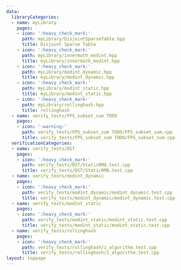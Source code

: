 ```yaml
---
data:
  libraryCategories:
  - name: myLibrary
    pages:
    - icon: ':heavy_check_mark:'
      path: myLibrary/DisjointSparseTable.hpp
      title: Disjoint Sparse Table
    - icon: ':heavy_check_mark:'
      path: myLibrary/innermath_modint.hpp
      title: myLibrary/innermath_modint.hpp
    - icon: ':heavy_check_mark:'
      path: myLibrary/modint_dynamic.hpp
      title: myLibrary/modint_dynamic.hpp
    - icon: ':heavy_check_mark:'
      path: myLibrary/modint_static.hpp
      title: myLibrary/modint_static.hpp
    - icon: ':heavy_check_mark:'
      path: myLibrary/rollinghash.hpp
      title: rollinghash
  - name: verify_tests/FPS_subset_sum TODO
    pages:
    - icon: ':warning:'
      path: verify_tests/FPS_subset_sum TODO/FPS_subset_sum.cpp
      title: verify_tests/FPS_subset_sum TODO/FPS_subset_sum.cpp
  verificationCategories:
  - name: verify_tests/DST
    pages:
    - icon: ':heavy_check_mark:'
      path: verify_tests/DST/StaticRMQ.test.cpp
      title: verify_tests/DST/StaticRMQ.test.cpp
  - name: verify_tests/modint_dynamic
    pages:
    - icon: ':heavy_check_mark:'
      path: verify_tests/modint_dynamic/modint_dynamic.test.cpp
      title: verify_tests/modint_dynamic/modint_dynamic.test.cpp
  - name: verify_tests/modint_static
    pages:
    - icon: ':heavy_check_mark:'
      path: verify_tests/modint_static/modint_static.test.cpp
      title: verify_tests/modint_static/modint_static.test.cpp
  - name: verify_tests/rollinghash
    pages:
    - icon: ':heavy_check_mark:'
      path: verify_tests/rollinghash/z_algorithm.test.cpp
      title: verify_tests/rollinghash/z_algorithm.test.cpp
layout: toppage
---
```

